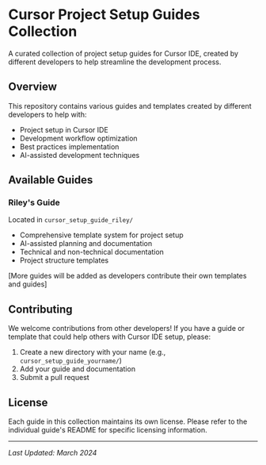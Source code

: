# Cursor Project Setup Guides Collection

A curated collection of project setup guides for Cursor IDE, created by different developers to help streamline the development process.

## Overview

This repository contains various guides and templates created by different developers to help with:
- Project setup in Cursor IDE
- Development workflow optimization
- Best practices implementation
- AI-assisted development techniques

## Available Guides

### Riley's Guide
Located in `cursor_setup_guide_riley/`
- Comprehensive template system for project setup
- AI-assisted planning and documentation
- Technical and non-technical documentation
- Project structure templates

[More guides will be added as developers contribute their own templates and guides]

## Contributing

We welcome contributions from other developers! If you have a guide or template that could help others with Cursor IDE setup, please:
1. Create a new directory with your name (e.g., `cursor_setup_guide_yourname/`)
2. Add your guide and documentation
3. Submit a pull request

## License

Each guide in this collection maintains its own license. Please refer to the individual guide's README for specific licensing information.

---

*Last Updated: March 2024* 
